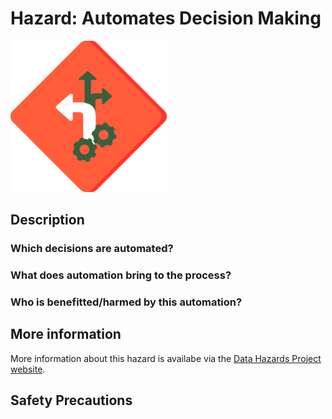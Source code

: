 # Hazard: Automates Decision Making

<img src="/images/automates-decision-making.png" alt="A red diamond shaped outline (like a warning sign) with two connected cogs that have arrows coming out of the top of them" width="250"/>

## Description

### Which decisions are automated?

### What does automation bring to the process?

### Who is benefitted/harmed by this automation?

## More information

More information about this hazard is availabe via the [Data Hazards Project website][1].

## Safety Precautions

[1]: https://datahazards.com/hazards/automates-decision-making.html
